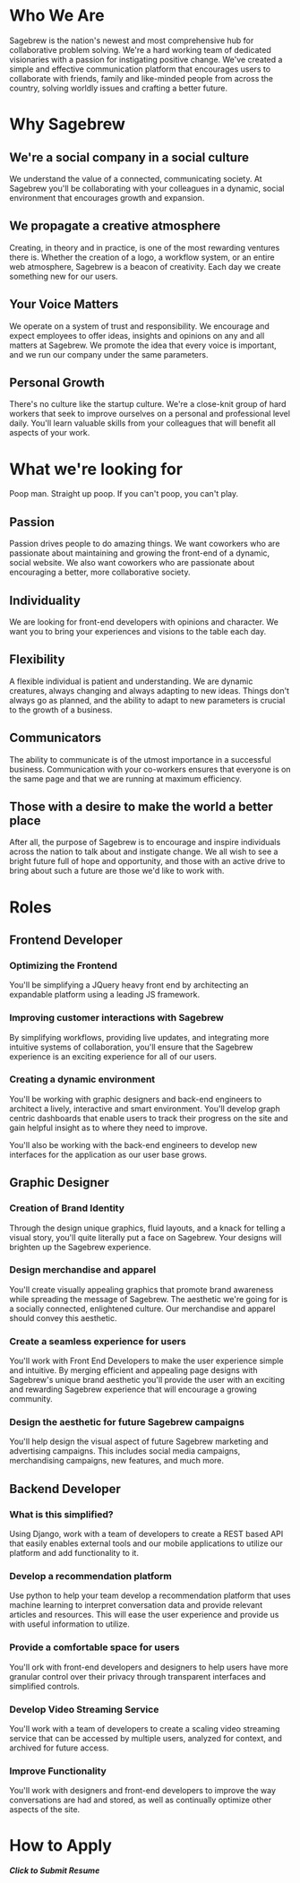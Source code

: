 # Who We Are #
Sagebrew is the nation's newest and most comprehensive
hub for collaborative problem solving. We're a hard working team of dedicated 
visionaries with a passion for instigating positive change.
We've created a simple and effective communication platform that
encourages users to collaborate with friends, family and like-minded people
from across the country, solving worldly issues and crafting a better future.

# Why Sagebrew #
## We're a social company in a social culture ##
We understand the value of a connected, communicating society.
At Sagebrew you'll be collaborating with your colleagues in a
dynamic, social environment that encourages growth and expansion.

## We propagate a creative atmosphere ##
Creating, in theory and in practice, is one of the most
rewarding ventures there is. Whether the creation of
a logo, a workflow system, or an entire web atmosphere, Sagebrew
is a beacon of creativity. Each day we create something new for our users.

## Your Voice Matters ##
We operate on a system of trust and responsibility. We encourage
and expect employees to offer ideas, insights and
opinions on any and all matters at Sagebrew. We promote the idea
that every voice is important, and we run our company under the
same parameters.

## Personal Growth ##
There's no culture like the startup culture. We're a close-knit
group of hard workers that seek to improve ourselves on a personal
and professional level daily. You'll learn valuable skills from
your colleagues that will benefit all aspects of your work.


# What we're looking for #
Poop man. Straight up poop. If you can't poop, you can't play.

## Passion ##
Passion drives people to do amazing things. We want coworkers who are
passionate about maintaining and growing the front-end
of a dynamic, social website. We also want coworkers who are passionate
about encouraging a better, more collaborative society.

## Individuality ##
We are looking for front-end developers with opinions and
character. We want you to bring your experiences and visions
to the table each day.

## Flexibility ##
A flexible individual is patient and understanding. We are
dynamic creatures, always changing and always adapting to
new ideas. Things don't always go as planned, and the ability
to adapt to new parameters is crucial to the growth of a business.

## Communicators ##
The ability to communicate is of the utmost importance in a
successful business. Communication with your co-workers ensures
that everyone is on the same page and that we are running
at maximum efficiency.

## Those with a desire to make the world a better place ##
After all, the purpose of Sagebrew is to encourage and inspire
individuals across the nation to talk about and instigate change.
We all wish to see a bright future full of hope and opportunity,
and those with an active drive to bring about such a future are
 those we'd like to work with.

# Roles #
## Frontend Developer ##

### Optimizing the Frontend ###
You'll be simplifying a JQuery heavy front end by architecting an expandable 
platform using a leading JS framework.

###  Improving customer interactions with Sagebrew ###
By simplifying workflows, providing live updates, and
integrating more intuitive systems of collaboration, you'll
ensure that the Sagebrew experience is an exciting
experience for all of our users.

### Creating a dynamic environment ###
You'll be working with graphic designers and back-end
engineers to architect a lively, interactive and smart
environment. You'll develop graph centric dashboards that
enable users to track their progress on the site and gain
helpful insight as to where they need to improve.

You'll also be working with the back-end engineers to
develop new interfaces for the application as our user
base grows.


## Graphic Designer ##

### Creation of Brand Identity ###
Through the design unique graphics, fluid layouts, and a knack for
telling a visual story, you'll quite literally put a face on
Sagebrew. Your designs will brighten up the Sagebrew experience.

### Design merchandise and apparel ###
You'll create visually appealing graphics that promote brand
awareness while spreading the message of Sagebrew. The aesthetic
we're going for is a socially connected, enlightened culture. Our
merchandise and apparel should convey this aesthetic.

### Create a seamless experience for users ###
You'll work with Front End Developers to make the user experience
simple and intuitive. By merging efficient and appealing page designs
with Sagebrew's unique brand aesthetic you'll provide the user with
an exciting and rewarding Sagebrew experience that will encourage a
growing community.

### Design the aesthetic for future Sagebrew campaigns ###
You'll help design the visual aspect of future Sagebrew marketing
and advertising campaigns. This includes social media campaigns,
merchandising campaigns, new features, and much more.


## Backend Developer ##

### What is this simplified? ###
Using Django, work with a team of developers to create a REST based API that 
easily enables external tools and our mobile applications to utilize our 
platform and add functionality to it.

### Develop a recommendation platform ###
Use python to help your team develop a recommendation platform that uses 
machine learning to interpret conversation data and provide relevant articles 
and resources. This will ease the user experience and provide us with useful 
information to utilize.

### Provide a comfortable space for users ###
You'll ork with front-end developers and designers to help users have more 
granular control over their privacy through transparent interfaces and 
simplified controls.

### Develop Video Streaming Service ###
You'll work with a team of developers to create a scaling video streaming 
service that can be accessed by multiple users, analyzed for context, and 
archived for future access.

### Improve Functionality ###
You'll work with designers and front-end developers to improve the way 
conversations are had and stored, as well as continually optimize other 
aspects of the site.


# How to Apply #


***Click to Submit Resume***
